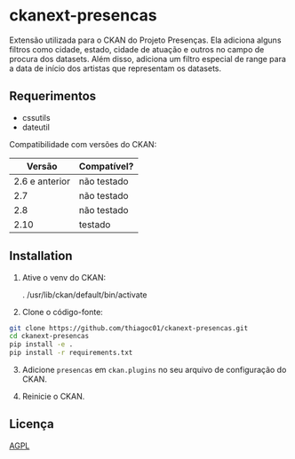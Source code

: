 
# ckanext-presencas

Extensão utilizada para o CKAN do Projeto Presenças. Ela adiciona alguns filtros como cidade, estado, cidade de atuação e outros no campo de procura dos datasets. Além disso, adiciona um filtro especial de range para a data de início dos artistas que representam os datasets.


## Requerimentos

- cssutils
- dateutil

Compatibilidade com versões do CKAN:

| Versão    | Compatível?   |
| --------------- | ------------- |
| 2.6 e anterior | não testado    |
| 2.7             | não testado   |
| 2.8             | não testado   |
| 2.10             | testado   |


## Installation

1. Ative o venv do CKAN:

    . /usr/lib/ckan/default/bin/activate

2. Clone o código-fonte:

```bash
git clone https://github.com/thiagoc01/ckanext-presencas.git
cd ckanext-presencas
pip install -e .
pip install -r requirements.txt
```

3. Adicione `presencas` em `ckan.plugins` no seu arquivo de configuração do CKAN.

4. Reinicie o CKAN.

## Licença

[AGPL](https://www.gnu.org/licenses/agpl-3.0.en.html)
